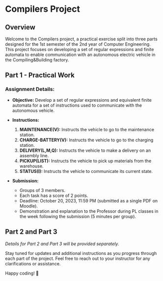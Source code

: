 # Compilers Project

## Overview

Welcome to the Compilers project, a practical exercise split into three parts designed for the 1st semester of the 2nd year of Computer Engineering. This project focuses on developing a set of regular expressions and finite automata to enable communication with an autonomous electric vehicle in the Compiling&Building factory.

## Part 1 - Practical Work

### Assignment Details:

- **Objective:**
  Develop a set of regular expressions and equivalent finite automata for a set of instructions used to communicate with the autonomous vehicle.

- **Instructions:**
  1. **MAINTENANCE(V):** Instructs the vehicle to go to the maintenance station.
  2. **CHARGE-BATTERY(V):** Instructs the vehicle to go to the charging station.
  3. **DELIVERY(L,M,Q):** Instructs the vehicle to make a delivery on an assembly line.
  4. **PICKUP(LIST):** Instructs the vehicle to pick up materials from the warehouse.
  5. **STATUS(I):** Instructs the vehicle to communicate its current state.

- **Submission:**
  - Groups of 3 members.
  - Each task has a score of 2 points.
  - Deadline: October 20, 2023, 11:59 PM (submitted as a single PDF on Moodle).
  - Demonstration and explanation to the Professor during PL classes in the week following the submission (5 minutes per group).

## Part 2 and Part 3

*Details for Part 2 and Part 3 will be provided separately.*

Stay tuned for updates and additional instructions as you progress through each part of the project. Feel free to reach out to your instructor for any clarifications or assistance.

Happy coding! 🚀


